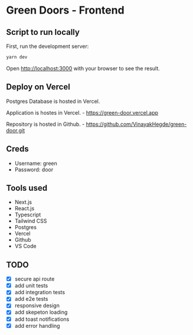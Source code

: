 # Green Doors - Frontend

## Script to run locally

First, run the development server:

```bash
yarn dev
```

Open [http://localhost:3000](http://localhost:3000) with your browser to see the result.
## Deploy on Vercel

Postgres Database is hosted in Vercel.

Application is hostes in Vercel. - https://green-door.vercel.app

Repository is hosted in Github. - https://github.com/VinayakHegde/green-door.git

## Creds
- Username: green
- Password: door

## Tools used
- Next.js
- React.js
- Typescript
- Tailwind CSS
- Postgres
- Vercel
- Github
- VS Code

## TODO
- [x] secure api route
- [x] add unit tests
- [x] add integration tests
- [x] add e2e tests
- [x] responsive design
- [x] add skepeton loading
- [x] add toast notifications
- [x] add error handling

